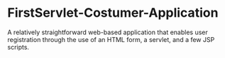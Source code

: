 # FirstServlet-Costumer-Application
A relatively straightforward web-based application that enables user registration through the use of an HTML form, a servlet, and a few JSP scripts.
